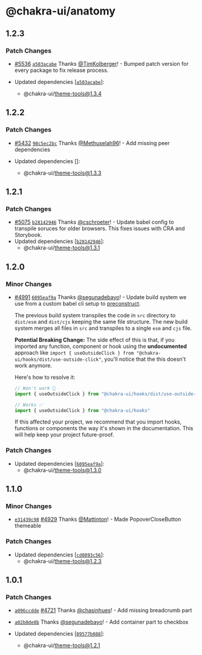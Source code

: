 # @chakra-ui/anatomy

## 1.2.3

### Patch Changes

- [#5536](https://github.com/chakra-ui/chakra-ui/pull/5536)
  [`a503acabe`](https://github.com/chakra-ui/chakra-ui/commit/a503acabefcaea86cb7f40a6305830f09d2d6083)
  Thanks [@TimKolberger](https://github.com/TimKolberger)! - Bumped patch
  version for every package to fix release process.

- Updated dependencies
  [[`a503acabe`](https://github.com/chakra-ui/chakra-ui/commit/a503acabefcaea86cb7f40a6305830f09d2d6083)]:
  - @chakra-ui/theme-tools@1.3.4

## 1.2.2

### Patch Changes

- [#5432](https://github.com/chakra-ui/chakra-ui/pull/5432)
  [`98c5ec2bc`](https://github.com/chakra-ui/chakra-ui/commit/98c5ec2bc37fc0764446c3e4df816131418c14e1)
  Thanks [@Methuselah96](https://github.com/Methuselah96)! - Add missing peer
  dependencies

- Updated dependencies []:
  - @chakra-ui/theme-tools@1.3.3

## 1.2.1

### Patch Changes

- [#5075](https://github.com/chakra-ui/chakra-ui/pull/5075)
  [`b28142946`](https://github.com/chakra-ui/chakra-ui/commit/b281429462a099b7fd7f9352e837cd28d1a2da0e)
  Thanks [@cschroeter](https://github.com/cschroeter)! - Update babel config to
  transpile soruces for older browsers. This fixes issues with CRA and
  Storybook.
- Updated dependencies
  [[`b28142946`](https://github.com/chakra-ui/chakra-ui/commit/b281429462a099b7fd7f9352e837cd28d1a2da0e)]:
  - @chakra-ui/theme-tools@1.3.1

## 1.2.0

### Minor Changes

- [#4991](https://github.com/chakra-ui/chakra-ui/pull/4991)
  [`6095eaf9a`](https://github.com/chakra-ui/chakra-ui/commit/6095eaf9ac64a7e4d9f934bcb530bae2a92111a6)
  Thanks [@segunadebayo](https://github.com/segunadebayo)! - Update build system
  we use from a custom babel cli setup to
  [preconstruct](https://preconstruct.tools/).

  The previous build system transpiles the code in `src` directory to `dist/esm`
  and `dist/cjs` keeping the same file structure. The new build system merges
  all files in `src` and transpiles to a single `esm` and `cjs` file.

  **Potential Breaking Change:** The side effect of this is that, if you
  imported any function, component or hook using the **undocumented** approach
  like
  `import { useOutsideClick } from "@chakra-ui/hooks/dist/use-outside-click"`,
  you'll notice that the this doesn't work anymore.

  Here's how to resolve it:

  ```jsx live=false
  // Won't work 🎇
  import { useOutsideClick } from "@chakra-ui/hooks/dist/use-outside-click"

  // Works ✅
  import { useOutsideClick } from "@chakra-ui/hooks"
  ```

  If this affected your project, we recommend that you import hooks, functions
  or components the way it's shown in the documentation. This will help keep
  your project future-proof.

### Patch Changes

- Updated dependencies
  [[`6095eaf9a`](https://github.com/chakra-ui/chakra-ui/commit/6095eaf9ac64a7e4d9f934bcb530bae2a92111a6)]:
  - @chakra-ui/theme-tools@1.3.0

## 1.1.0

### Minor Changes

- [`e31439c98`](https://github.com/chakra-ui/chakra-ui/commit/e31439c985d71ba0b37197b18a393b0fe5cf79a4)
  [#4929](https://github.com/chakra-ui/chakra-ui/pull/4929) Thanks
  [@Mattinton](https://github.com/Mattinton)! - Made PopoverCloseButton
  themeable

### Patch Changes

- Updated dependencies
  [[`cd0893c56`](https://github.com/chakra-ui/chakra-ui/commit/cd0893c561d8c72b69db7c03d10adae752468a4f)]:
  - @chakra-ui/theme-tools@1.2.3

## 1.0.1

### Patch Changes

- [`a096ccdde`](https://github.com/chakra-ui/chakra-ui/commit/a096ccdde87a52919cd6e39d985c0dd1154ffbd7)
  [#4721](https://github.com/chakra-ui/chakra-ui/pull/4721) Thanks
  [@chasinhues](https://github.com/chasinhues)! - Add missing breadcrumb part

* [`a02b0de8b`](https://github.com/chakra-ui/chakra-ui/commit/a02b0de8b14acb8282cabafe5cef885e8da0b8fb)
  Thanks [@segunadebayo](https://github.com/segunadebayo)! - Add container part
  to checkbox

* Updated dependencies
  [[`09577b088`](https://github.com/chakra-ui/chakra-ui/commit/09577b088272075f6f183bbb34d5639ac5e68cc0)]:
  - @chakra-ui/theme-tools@1.2.1
